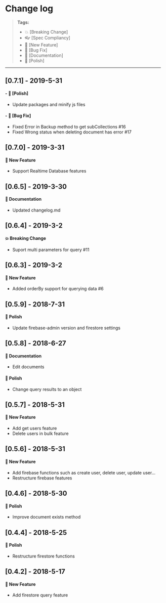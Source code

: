 # Change log

> **Tags:**
> - :boom:       [Breaking Change]
> - :eyeglasses: [Spec Compliancy]
> - :rocket:     [New Feature]
> - :bug:        [Bug Fix]
> - :memo:       [Documentation]
> - :nail_care:  [Polish]

---

## [0.7.1] - 2019-5-31

#### - :nail_care:  [Polish]
- Update packages and minify js files

#### - :bug:        [Bug Fix]
- Fixed Error in Backup method to get subCollections #16
- Fixed Wrong status when deleting document has error #17

## [0.7.0] - 2019-3-31

#### :rocket: New Feature
- Support Realtime Database features

## [0.6.5] - 2019-3-30

#### :memo: Documentation
- Updated changelog.md

## [0.6.4] - 2019-3-2

#### :boom: Breaking Change
- Suport multi parameters for query #11

## [0.6.3] - 2019-3-2

#### :rocket: New Feature
- Added orderBy support for querying data #6

## [0.5.9] - 2018-7-31

#### :nail_care: Polish
- Update firebase-admin version and firestore settings

## [0.5.8] - 2018-6-27

#### :memo: Documentation
- Edit documents

#### :nail_care: Polish
- Change query results to an object

## [0.5.7] - 2018-5-31

#### :rocket: New Feature
- Add get users feature
- Delete users in bulk feature

## [0.5.6] - 2018-5-31

#### :rocket: New Feature
- Add firebase functions such as create user, delete user, update user...
- Restructure firebase features

## [0.4.6] - 2018-5-30

#### :nail_care: Polish
- Improve document exists method

## [0.4.4] - 2018-5-25

#### :nail_care: Polish
- Restructure firestore functions

## [0.4.2] - 2018-5-17

#### :rocket: New Feature
- Add firestore query feature


